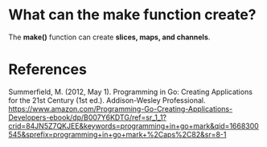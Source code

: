 # What can the make function create? 

The **make()** function can create **slices, maps, and channels**. 



# References 
Summerfield, M. (2012, May 1). Programming in Go: Creating Applications for the 21st Century (1st ed.). Addison-Wesley Professional. https://www.amazon.com/Programming-Go-Creating-Applications-Developers-ebook/dp/B007Y6KDTG/ref=sr_1_1?crid=84JN5Z7QKJEE&keywords=programming+in+go+mark&qid=1668300545&sprefix=programming+in+go+mark+%2Caps%2C82&sr=8-1
